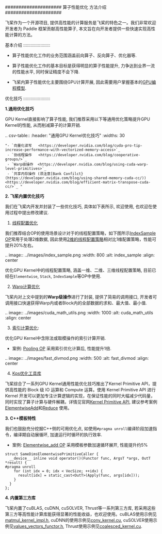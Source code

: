 #####################
算子性能优化 方法介绍
#####################

飞桨作为一个开源项目, 提供高性能的计算服务是飞桨的特色之一。我们非常欢迎开发者为 Paddle 框架贡献高性能算子, 本文旨在向开发者提供一些快速实现高性能计算的方法。

基本介绍
::::::::::::::::::::::

- 算子性能优化工作的业务范围涵盖前向算子、反向算子、优化器等.

- 算子性能优化工作的基本目标是获得明显的算子性能提升, 力争达到业界一流的性能水平, 同时保证精度不会下降.

- 飞桨内算子性能优化主要围绕GPU计算开展, 因此需要用户掌握基本的[GPU编程模型](https://developer.nvidia.com/zh-cn/blog/cuda-model-intro-cn/).


优化技巧
::::::::::::::::::::::

**1.通用优化技巧**

GPU Kernel直接影响了算子性能, 我们推荐采用以下等通用优化策略提升GPU Kernel的性能, 从而削减算子的计算开销.

.. csv-table::
    :header: "通用GPU Kernel优化技巧"
    :widths: 30

    "- `向量化读写   <https://developer.nvidia.com/blog/cuda-pro-tip-increase-performance-with-vectorized-memory-access>`_
     - `协线程操作   <https://developer.nvidia.com/blog/cooperative-groups/>`_
     - `Warp级操作  <https://developer.nvidia.com/blog/using-cuda-warp-level-primitives>`_
     - `共享内存操作 (须注意[Bank Confilct}(https://developer.nvidia.com/blog/using-shared-memory-cuda-cc/)) <https://developer.nvidia.com/blog/efficient-matrix-transpose-cuda-cc/>`_ "


**2. 飞桨内置优化技巧**

我们在飞桨内开发并封装了一些优化技巧, 具体如下表所示, 欢迎使用, 也欢迎在使用过程中提出修改建议.

1. [线程配置优化](https://github.com/PaddlePaddle/Paddle/blob/develop/paddle/phi/backends/gpu/gpu_launch_config.h)

我们推荐结合OP的使用场景设计对于的线程配置策略，如下图所示[IndexSample OP](https://www.paddlepaddle.org.cn/documentation/docs/zh/api/paddle/index_sample_cn.html#index-sample)常用于处理2维数据, 因此使用[2维的线程配置策略](https://github.com/PaddlePaddle/Paddle/blob/30838aa698d6f3f3b0860b052f6a50ef53ac6784/paddle/phi/kernels/gpu/index_sample_kernel.cu#L82-L91)相对比1维配置策略，性能可提升20%左右。

.. image:: ../images/index_sample.png
  :width: 800
  :alt: index_sample
  :align: center


优化GPU Kernel中的线程配置策略, 涵盖一维、二维、三维线程配置策略, 目前已经在`Elementwise`, `Stack`, `IndexSample`等OP中使用.

2. [Warp计算优化](https://github.com/PaddlePaddle/Paddle/blob/develop/paddle/phi/kernels/funcs/math_cuda_utils.h)

飞桨内对上文中提到的**Warp级操作**进行了封装, 提供了简易的调用接口, 开发者可调用接口快速获得Warp内或者Block内的全部数据的求和、最大值、最小值.

.. image:: ../images/cuda_math_utils.png
  :width: 1000
  :alt: cuda_math_utils
  :align: center


3. [索引计算优化](https://github.com/PaddlePaddle/Paddle/blob/develop/paddle/fluid/platform/fast_divmod.h):

优化GPU Kernel中含除法或取模操作的索引计算开销.

- 案例: [Pooling OP](https://github.com/PaddlePaddle/Paddle/blob/890c73158f663b327be7664ed6c4d08fb2c236a9/paddle/phi/kernels/funcs/pooling.cu#L41-L101) 采用索引优化计算后, 性能提升1倍.

.. image:: ../images/fast_divmod.png
  :width: 500
  :alt: fast_divmod
  :align: center


4. [Kps优化工具库](https://www.paddlepaddle.org.cn/documentation/docs/zh/develop/dev_guides/kernel_primitive_api/index_cn.html)

飞桨综合了一系列GPU Kernel通用性能优化技巧推出了Kernel Primitive API，提供高性能的 Block 级 IO 运算和 Compute 运算。使用 Kernel Primitive API 进行 Kernel 开发可以更加专注计算逻辑的实现，在保证性能的同时大幅减少代码量，同时实现了算子计算与硬件解耦，详情见官网[Kernel Primitive API](https://www.paddlepaddle.org.cn/documentation/docs/zh/dev_guides/kernel_primitive_api/index_cn.html), 建议参考案例[ElementwiseAdd](https://www.paddlepaddle.org.cn/documentation/docs/zh/develop/dev_guides/kernel_primitive_api/add_example_cn.html)和[Reduce](https://www.paddlepaddle.org.cn/documentation/docs/zh/develop/dev_guides/kernel_primitive_api/reduce_example_cn.html) 使用。


**3. C++模板特性**

我们也鼓励充分挖掘C++侧的可用优化点, 如使用`#pragma unroll`编译阶段加速指令，编译期自动展循环, 加速运行时循环的执行效率.

- 案例: [Elementwise_add OP](https://github.com/PaddlePaddle/Paddle/blob/30838aa698d6f3f3b0860b052f6a50ef53ac6784/paddle/phi/kernels/funcs/elementwise_base.h#L658-L661) 采用模板参数加速循环展开, 性能提升约5%

```
struct SameDimsElementwisePrimitiveCaller {
  __device__ inline void operator()(Functor func, ArgsT *args, OutT *result) {
#pragma unroll
    for (int idx = 0; idx < VecSize; ++idx) {
      result[idx] = static_cast<OutT>(Apply(func, args[idx]));
    }
  }
};
```

**4. 内置第三方库**

飞桨内置了cuBLAS, cuDNN, cuSOLVER, Thrust等一系列第三方库, 若采用这些第三方等高性能计算库能获得显著的性能收益，也欢迎使用。cuBLAS使用示例见[matmul_kernel_impl.h](https://github.com/PaddlePaddle/Paddle/blob/develop/paddle/phi/kernels/impl/matmul_kernel_impl.h), cuDNN的使用示例见[conv_kernel.cu](https://github.com/PaddlePaddle/Paddle/blob/30838aa698d6f3f3b0860b052f6a50ef53ac6784/paddle/phi/kernels/gpudnn/conv_kernel.cu#L366-L379), cuSOLVER使用示例见[values_vectors_functor.h](https://github.com/PaddlePaddle/Paddle/blob/30838aa698d6f3f3b0860b052f6a50ef53ac6784/paddle/phi/kernels/funcs/values_vectors_functor.h#L219-L260), Thrust使用示例见[coalesced_kernel.cu](https://github.com/PaddlePaddle/Paddle/blob/30838aa698d6f3f3b0860b052f6a50ef53ac6784/paddle/phi/kernels/sparse/gpu/coalesced_kernel.cu#L93-L106).
